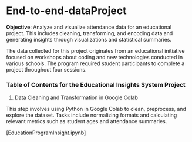 # End-to-end-dataProject

**Objective**: Analyze and visualize attendance data for an educational project. This includes cleaning, transforming, and encoding data and generating insights through visualizations and statistical summaries.

The data collected for this project originates from an educational initiative focused on workshops about coding and new technologies conducted in various schools. The program required student participants to complete a project throughout four sessions.

### Table of Contents for the Educational Insights System Project

1. Data Cleaning and Transformation in Google Colab

This step involves using Python in Google Colab to clean, preprocess, and explore the dataset. Tasks include  normalizing formats and calculating relevant metrics such as student ages and attendance summaries.

[EducationProgramInsight.ipynb]
